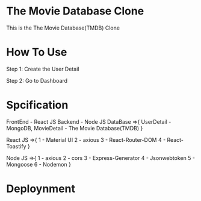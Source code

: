 # The Movie Database Clone

This is the The Movie Database(TMDB) Clone

# How To Use

Step 1: Create the User Detail
<!--First, you must fill out the user information on the SignUp Page. -->

<!-- If a user is created, go to the login page and allow access from the app. -->

<!-- If a user is created and the password is forgotten, go to Forget and forget your password. -->

<!-- Your password is encrypted using bcrypt.js -->

Step 2: Go to Dashboard
<!-- dashboard page are valid for only 30 minutes. After 30 minutes, your token will be expired. Go to the login page and again login to continue accessing the app. -->

<!-- Choose your favourite movie or television show. -->

<!-- Onchang Event used the application to search for a movie or TV show. -->

<!-- Onclick is used to save the watchlist for your movie. -->

# Spcification

FrontEnd - React JS
Backend - Node JS
DataBase =>{
    UserDetail - MongoDB,
    MovieDetail - The Movie Database(TMDB)
}

React JS =>{
    1 - Material UI
    2 - axious
    3 - React-Router-DOM
    4 - React-Toastify
}

Node JS =>{
    1 - axious
    2 - cors
    3 - Express-Generator
    4 - Jsonwebtoken
    5 - Mongoose
    6 - Nodemon
}

# Deploynment

<!-- Front-end deployment is used to netlify, and the back-end will be deployed by render. -->